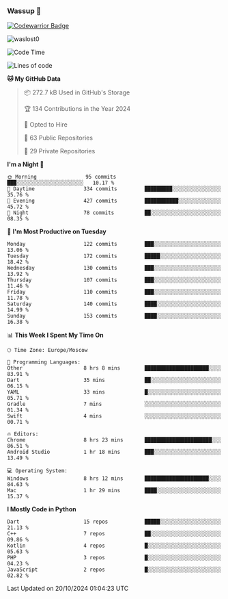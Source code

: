 ### Wassup 👋

[![Codewarrior Badge](https://www.codewars.com/users/waslost/badges/small)](https://www.codewars.com/users/waslost)

<p align="left"> <img src="https://komarev.com/ghpvc/?username=waslost0" alt="waslost0" /></p>

<!--START_SECTION:waka-->
![Code Time](http://img.shields.io/badge/Code%20Time-4%2C976%20hrs%2032%20mins-blue)

![Lines of code](https://img.shields.io/badge/From%20Hello%20World%20I%27ve%20Written-1.4%20million%20lines%20of%20code-blue)

**🐱 My GitHub Data** 

> 📦 272.7 kB Used in GitHub's Storage 
 > 
> 🏆 134 Contributions in the Year 2024
 > 
> 💼 Opted to Hire
 > 
> 📜 63 Public Repositories 
 > 
> 🔑 29 Private Repositories 
 > 
**I'm a Night 🦉** 

```text
🌞 Morning                95 commits          ███░░░░░░░░░░░░░░░░░░░░░░   10.17 % 
🌆 Daytime                334 commits         █████████░░░░░░░░░░░░░░░░   35.76 % 
🌃 Evening                427 commits         ███████████░░░░░░░░░░░░░░   45.72 % 
🌙 Night                  78 commits          ██░░░░░░░░░░░░░░░░░░░░░░░   08.35 % 
```
📅 **I'm Most Productive on Tuesday** 

```text
Monday                   122 commits         ███░░░░░░░░░░░░░░░░░░░░░░   13.06 % 
Tuesday                  172 commits         █████░░░░░░░░░░░░░░░░░░░░   18.42 % 
Wednesday                130 commits         ███░░░░░░░░░░░░░░░░░░░░░░   13.92 % 
Thursday                 107 commits         ███░░░░░░░░░░░░░░░░░░░░░░   11.46 % 
Friday                   110 commits         ███░░░░░░░░░░░░░░░░░░░░░░   11.78 % 
Saturday                 140 commits         ████░░░░░░░░░░░░░░░░░░░░░   14.99 % 
Sunday                   153 commits         ████░░░░░░░░░░░░░░░░░░░░░   16.38 % 
```


📊 **This Week I Spent My Time On** 

```text
🕑︎ Time Zone: Europe/Moscow

💬 Programming Languages: 
Other                    8 hrs 8 mins        █████████████████████░░░░   83.91 % 
Dart                     35 mins             ██░░░░░░░░░░░░░░░░░░░░░░░   06.15 % 
YAML                     33 mins             █░░░░░░░░░░░░░░░░░░░░░░░░   05.71 % 
Gradle                   7 mins              ░░░░░░░░░░░░░░░░░░░░░░░░░   01.34 % 
Swift                    4 mins              ░░░░░░░░░░░░░░░░░░░░░░░░░   00.71 % 

🔥 Editors: 
Chrome                   8 hrs 23 mins       ██████████████████████░░░   86.51 % 
Android Studio           1 hr 18 mins        ███░░░░░░░░░░░░░░░░░░░░░░   13.49 % 

💻 Operating System: 
Windows                  8 hrs 12 mins       █████████████████████░░░░   84.63 % 
Mac                      1 hr 29 mins        ████░░░░░░░░░░░░░░░░░░░░░   15.37 % 
```

**I Mostly Code in Python** 

```text
Dart                     15 repos            █████░░░░░░░░░░░░░░░░░░░░   21.13 % 
C++                      7 repos             ██░░░░░░░░░░░░░░░░░░░░░░░   09.86 % 
Kotlin                   4 repos             █░░░░░░░░░░░░░░░░░░░░░░░░   05.63 % 
PHP                      3 repos             █░░░░░░░░░░░░░░░░░░░░░░░░   04.23 % 
JavaScript               2 repos             █░░░░░░░░░░░░░░░░░░░░░░░░   02.82 % 
```




 Last Updated on 20/10/2024 01:04:23 UTC
<!--END_SECTION:waka-->

